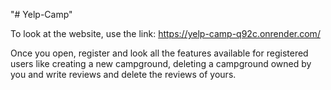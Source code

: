 "# Yelp-Camp" 

To look at the website, use the link: https://yelp-camp-q92c.onrender.com/

Once you open, register and look all the features available for registered users like creating a new campground, deleting a campground owned by you and write reviews and delete the reviews of yours.

